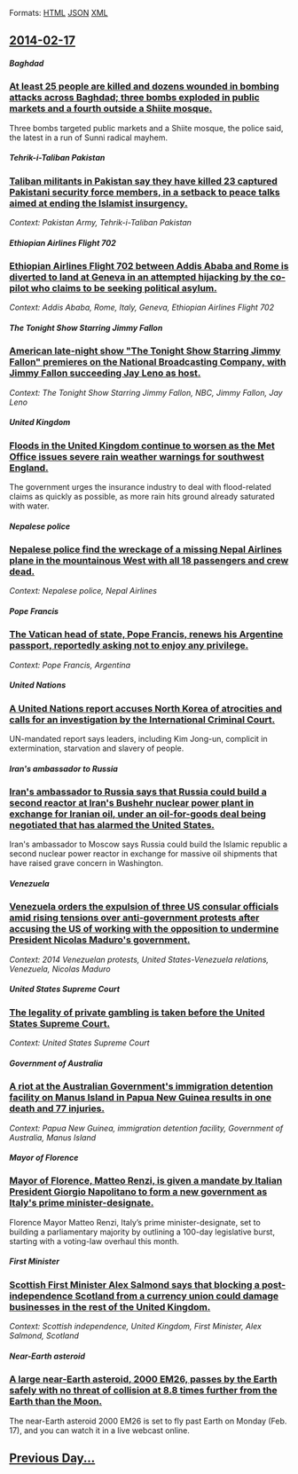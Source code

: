 
Formats: [HTML](2014/02/17/index.html)  [JSON](2014/02/17/index.json)  [XML](2014/02/17/index.xml)  

## [2014-02-17](/news/2014/02/17/index.md)

##### Baghdad
### [At least 25 people are killed and dozens wounded in bombing attacks across Baghdad; three bombs exploded in public markets and a fourth outside a Shiite mosque. ](/news/2014/02/17/at-least-25-people-are-killed-and-dozens-wounded-in-bombing-attacks-across-baghdad-three-bombs-exploded-in-public-markets-and-a-fourth-outs.md)
Three bombs targeted public markets and a Shiite mosque, the police said, the latest in a run of Sunni radical mayhem.

##### Tehrik-i-Taliban Pakistan
### [Taliban militants in Pakistan say they have killed 23 captured Pakistani security force members, in a setback to peace talks aimed at ending the Islamist insurgency. ](/news/2014/02/17/taliban-militants-in-pakistan-say-they-have-killed-23-captured-pakistani-security-force-members-in-a-setback-to-peace-talks-aimed-at-ending.md)
_Context: Pakistan Army, Tehrik-i-Taliban Pakistan_

##### Ethiopian Airlines Flight 702
### [Ethiopian Airlines Flight 702 between Addis Ababa and Rome is diverted to land at Geneva in an attempted hijacking by the co-pilot who claims to be seeking political asylum. ](/news/2014/02/17/ethiopian-airlines-flight-702-between-addis-ababa-and-rome-is-diverted-to-land-at-geneva-in-an-attempted-hijacking-by-the-co-pilot-who-claim.md)
_Context: Addis Ababa, Rome, Italy, Geneva, Ethiopian Airlines Flight 702_

##### The Tonight Show Starring Jimmy Fallon
### [American late-night show "The Tonight Show Starring Jimmy Fallon" premieres on the National Broadcasting Company, with Jimmy Fallon succeeding Jay Leno as host. ](/news/2014/02/17/american-late-night-show-the-tonight-show-starring-jimmy-fallon-premieres-on-the-national-broadcasting-company-with-jimmy-fallon-succeedi.md)
_Context: The Tonight Show Starring Jimmy Fallon, NBC, Jimmy Fallon, Jay Leno_

##### United Kingdom
### [Floods in the United Kingdom continue to worsen as the Met Office issues severe rain weather warnings for southwest England. ](/news/2014/02/17/floods-in-the-united-kingdom-continue-to-worsen-as-the-met-office-issues-severe-rain-weather-warnings-for-southwest-england.md)
The government urges the insurance industry to deal with flood-related claims as quickly as possible, as more rain hits ground already saturated with water.

##### Nepalese police
### [Nepalese police find the wreckage of a missing Nepal Airlines plane in the mountainous West with all 18 passengers and crew dead. ](/news/2014/02/17/nepalese-police-find-the-wreckage-of-a-missing-nepal-airlines-plane-in-the-mountainous-west-with-all-18-passengers-and-crew-dead.md)
_Context: Nepalese police, Nepal Airlines_

##### Pope Francis
### [The Vatican head of state, Pope Francis, renews his Argentine passport, reportedly asking not to enjoy any privilege. ](/news/2014/02/17/the-vatican-head-of-state-pope-francis-renews-his-argentine-passport-reportedly-asking-not-to-enjoy-any-privilege.md)
_Context: Pope Francis, Argentina_

##### United Nations
### [A United Nations report accuses North Korea of atrocities and calls for an investigation by the International Criminal Court. ](/news/2014/02/17/a-united-nations-report-accuses-north-korea-of-atrocities-and-calls-for-an-investigation-by-the-international-criminal-court.md)
UN-mandated report says leaders, including Kim Jong-un, complicit in extermination, starvation and slavery of people.

##### Iran's ambassador to Russia
### [Iran's ambassador to Russia says that Russia could build a second reactor at Iran's Bushehr nuclear power plant in exchange for Iranian oil, under an oil-for-goods deal being negotiated that has alarmed the United States. ](/news/2014/02/17/iran-s-ambassador-to-russia-says-that-russia-could-build-a-second-reactor-at-iran-s-bushehr-nuclear-power-plant-in-exchange-for-iranian-oil.md)
Iran&#39;s ambassador to Moscow says Russia could build the Islamic republic a second nuclear power reactor in exchange for massive oil shipments that have raised grave concern in Washington.

##### Venezuela
### [Venezuela orders the expulsion of three US consular officials amid rising tensions over anti-government protests after accusing the US of working with the opposition to undermine President Nicolas Maduro's government. ](/news/2014/02/17/venezuela-orders-the-expulsion-of-three-us-consular-officials-amid-rising-tensions-over-anti-government-protests-after-accusing-the-us-of-wo.md)
_Context: 2014 Venezuelan protests, United States-Venezuela relations, Venezuela, Nicolas Maduro_

##### United States Supreme Court
### [The legality of private gambling is taken before the United States Supreme Court. ](/news/2014/02/17/the-legality-of-private-gambling-is-taken-before-the-united-states-supreme-court.md)
_Context: United States Supreme Court_

##### Government of Australia
### [A riot at the Australian Government's immigration detention facility on Manus Island in Papua New Guinea results in one death and 77 injuries. ](/news/2014/02/17/a-riot-at-the-australian-government-s-immigration-detention-facility-on-manus-island-in-papua-new-guinea-results-in-one-death-and-77-injurie.md)
_Context: Papua New Guinea, immigration detention facility, Government of Australia, Manus Island_

##### Mayor of Florence
### [Mayor of Florence, Matteo Renzi, is given a mandate by Italian President Giorgio Napolitano to form a new government as Italy's prime minister-designate. ](/news/2014/02/17/mayor-of-florence-matteo-renzi-is-given-a-mandate-by-italian-president-giorgio-napolitano-to-form-a-new-government-as-italyas-prime-mini.md)
Florence Mayor Matteo Renzi, Italy’s prime minister-designate, set to building a parliamentary majority by outlining a 100-day legislative burst, starting with a voting-law overhaul this month.

##### First Minister
### [Scottish First Minister Alex Salmond says that blocking a post-independence Scotland from a currency union could damage businesses in the rest of the United Kingdom. ](/news/2014/02/17/scottish-first-minister-alex-salmond-says-that-blocking-a-post-independence-scotland-from-a-currency-union-could-damage-businesses-in-the-re.md)
_Context: Scottish independence, United Kingdom, First Minister, Alex Salmond, Scotland_

##### Near-Earth asteroid
### [A large near-Earth asteroid, 2000 EM26, passes by the Earth safely with no threat of collision at 8.8 times further from the Earth than the Moon. ](/news/2014/02/17/a-large-near-earth-asteroid-2000-em26-passes-by-the-earth-safely-with-no-threat-of-collision-at-8-8-times-further-from-the-earth-than-the.md)
The near-Earth asteroid 2000 EM26 is set to fly past Earth on Monday (Feb. 17), and you can watch it in a live webcast online. 

## [Previous Day...](/news/2014/02/16/index.md)

